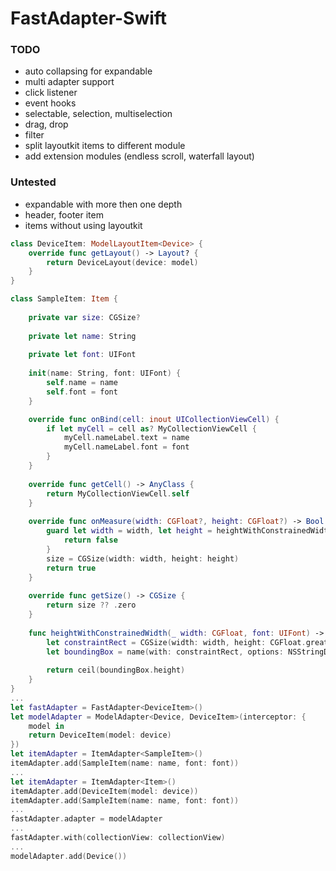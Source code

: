 # FastAdapter-Swift

### TODO
- auto collapsing for expandable
- multi adapter support
- click listener
- event hooks
- selectable, selection, multiselection
- drag, drop
- filter
- split layoutkit items to different module
- add extension modules (endless scroll, waterfall layout)

### Untested
- expandable with more then one depth
- header, footer item
- items without using layoutkit

```swift
class DeviceItem: ModelLayoutItem<Device> {
    override func getLayout() -> Layout? {
        return DeviceLayout(device: model)
    }
}

class SampleItem: Item {
    
    private var size: CGSize?
    
    private let name: String
    
    private let font: UIFont
    
    init(name: String, font: UIFont) {
        self.name = name
        self.font = font
    }

    override func onBind(cell: inout UICollectionViewCell) {
        if let myCell = cell as? MyCollectionViewCell {
            myCell.nameLabel.text = name
            myCell.nameLabel.font = font
        }
    }
    
    override func getCell() -> AnyClass {
        return MyCollectionViewCell.self
    }
    
    override func onMeasure(width: CGFloat?, height: CGFloat?) -> Bool {
        guard let width = width, let height = heightWithConstrainedWidth(width, font: font) else {
            return false
        }
        size = CGSize(width: width, height: height)
        return true
    }
    
    override func getSize() -> CGSize {
        return size ?? .zero
    }
    
    func heightWithConstrainedWidth(_ width: CGFloat, font: UIFont) -> CGFloat? {
        let constraintRect = CGSize(width: width, height: CGFloat.greatestFiniteMagnitude)
        let boundingBox = name(with: constraintRect, options: NSStringDrawingOptions.usesLineFragmentOrigin, attributes: [NSFontAttributeName: font], context: nil)
    
        return ceil(boundingBox.height)
    }
}
...
let fastAdapter = FastAdapter<DeviceItem>()
let modelAdapter = ModelAdapter<Device, DeviceItem>(interceptor: {
    model in
    return DeviceItem(model: device)
})
let itemAdapter = ItemAdapter<SampleItem>()
itemAdapter.add(SampleItem(name: name, font: font))
...
let itemAdapter = ItemAdapter<Item>()
itemAdapter.add(DeviceItem(model: device))
itemAdapter.add(SampleItem(name: name, font: font))
...
fastAdapter.adapter = modelAdapter
...
fastAdapter.with(collectionView: collectionView)
...
modelAdapter.add(Device())
```
